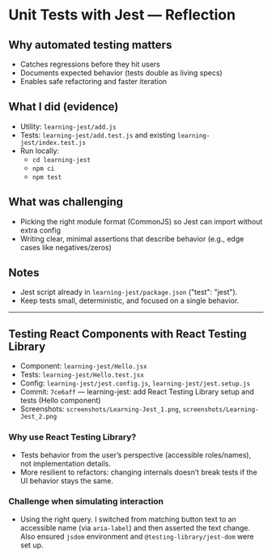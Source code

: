 # Unit Tests with Jest — Reflection

## Why automated testing matters
- Catches regressions before they hit users
- Documents expected behavior (tests double as living specs)
- Enables safe refactoring and faster iteration

## What I did (evidence)
- Utility: `learning-jest/add.js`
- Tests: `learning-jest/add.test.js` and existing `learning-jest/index.test.js`
- Run locally:
  - `cd learning-jest`
  - `npm ci`
  - `npm test`

## What was challenging
- Picking the right module format (CommonJS) so Jest can import without extra config
- Writing clear, minimal assertions that describe behavior (e.g., edge cases like negatives/zeros)

## Notes
- Jest script already in `learning-jest/package.json` ("test": "jest").
- Keep tests small, deterministic, and focused on a single behavior.

---

## Testing React Components with React Testing Library

- Component: `learning-jest/Hello.jsx`
- Tests: `learning-jest/Hello.test.jsx`
- Config: `learning-jest/jest.config.js`, `learning-jest/jest.setup.js`
- Commit: `7ce6aff` — learning-jest: add React Testing Library setup and tests (Hello component)
- Screenshots: `screenshots/Learning-Jest_1.png`, `screenshots/Learning-Jest_2.png`

### Why use React Testing Library?
- Tests behavior from the user’s perspective (accessible roles/names), not implementation details.
- More resilient to refactors: changing internals doesn’t break tests if the UI behavior stays the same.

### Challenge when simulating interaction
- Using the right query. I switched from matching button text to an accessible name (via `aria-label`) and then asserted the text change. Also ensured `jsdom` environment and `@testing-library/jest-dom` were set up.
